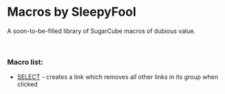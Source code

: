 # Macros by SleepyFool
A soon-to-be-filled library of SugarCube macros of dubious value.

&nbsp;

### Macro list:

  - [SELECT](https://github.com/SleepyFool-gh/Sleepy-macros/tree/main/SELECT%20macro) - creates a link which removes all other links in its group when clicked
